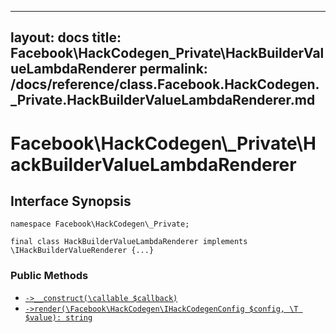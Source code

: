 
***

layout: docs
title: Facebook\\HackCodegen\_Private\\HackBuilderValueLambdaRenderer
permalink: /docs/reference/class.Facebook.HackCodegen._Private.HackBuilderValueLambdaRenderer.md
---







# Facebook\\HackCodegen\\_Private\\HackBuilderValueLambdaRenderer




## Interface Synopsis




``` Hack
namespace Facebook\HackCodegen\_Private;

final class HackBuilderValueLambdaRenderer implements \IHackBuilderValueRenderer {...}
```




### Public Methods




+ [` ->__construct(\callable $callback) `](<class.Facebook.HackCodegen._Private.HackBuilderValueLambdaRenderer.__construct.md>)
+ [` ->render(\Facebook\HackCodegen\IHackCodegenConfig $config, \T $value): string `](<class.Facebook.HackCodegen._Private.HackBuilderValueLambdaRenderer.render.md>)